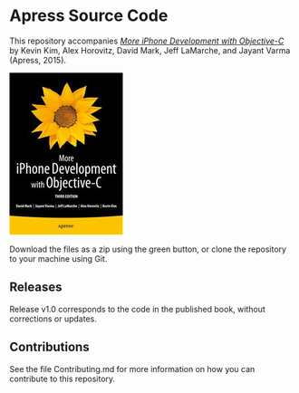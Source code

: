 # Apress Source Code

This repository accompanies [*More iPhone Development with Objective-C*](http://www.apress.com/9781430260370) by Kevin Kim, Alex Horovitz, David Mark, Jeff LaMarche, and Jayant Varma (Apress, 2015).

![Cover image](9781430260370.jpg)

Download the files as a zip using the green button, or clone the repository to your machine using Git.

## Releases

Release v1.0 corresponds to the code in the published book, without corrections or updates.

## Contributions

See the file Contributing.md for more information on how you can contribute to this repository.

